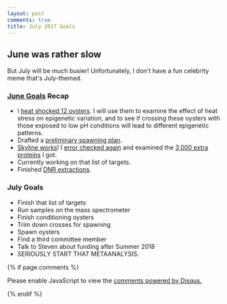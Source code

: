 ```yaml
---
layout: post
comments: true
title: July 2017 Goals
---
```


## June was rather slow

But July will be much busier! Unfortunately, I don't have a fun celebrity meme that's July-themed.

### [June Goals](https://yaaminiv.github.io/June-Goals/) Recap

- I [heat shocked 12 oysters](https://yaaminiv.github.io/Manchester-Heat-Shock-Experiment/). I will use them to examine the effect of heat stress on epigenetic variation, and to see if crossing these oysters with those exposed to low pH conditions will lead to different epigenetic patterns.
- Drafted a [preliminary spawning plan](https://yaaminiv.github.io/Preliminary-Spawning-Plan/).
- [Skyline works](https://yaaminiv.github.io/Skyline-Attempt-3/)! I [error checked again](https://yaaminiv.github.io/Skyline-Error-Checking-Round2/) and examined the [3,000 extra proteins](https://yaaminiv.github.io/Full-Skyline-Preliminary-Analysis/) I got.
- Currently working on that list of targets.
- Finished [DNR extractions](https://yaaminiv.github.io/DNR-Desalting-Round2/).

### July Goals

- Finish that list of targets
- Run samples on the mass spectrometer
- Finish conditioning oysters
- Trim down crosses for spawning
- Spawn oysters
- Find a third committee member
- Talk to Steven about funding after Summer 2018
- SERIOUSLY START THAT METAANALYSIS.

{% if page.comments %}

<div id="disqus_thread"></div>
<script>

/**
*  RECOMMENDED CONFIGURATION VARIABLES: EDIT AND UNCOMMENT THE SECTION BELOW TO INSERT DYNAMIC VALUES FROM YOUR PLATFORM OR CMS.
*  LEARN WHY DEFINING THESE VARIABLES IS IMPORTANT: https://disqus.com/admin/universalcode/#configuration-variables*/
/*
var disqus_config = function () {
this.page.url = PAGE_URL;  // Replace PAGE_URL with your page's canonical URL variable
this.page.identifier = PAGE_IDENTIFIER; // Replace PAGE_IDENTIFIER with your page's unique identifier variable
};
*/
(function() { // DON'T EDIT BELOW THIS LINE
var d = document, s = d.createElement('script');
s.src = 'https://the-responsible-grad-student.disqus.com/embed.js';
s.setAttribute('data-timestamp', +new Date());
(d.head || d.body).appendChild(s);
})();
</script>
<noscript>Please enable JavaScript to view the <a href="https://disqus.com/?ref_noscript">comments powered by Disqus.</a></noscript>

{% endif %}

<script id="dsq-count-scr" src="//the-responsible-grad-student.disqus.com/count.js" async></script>
